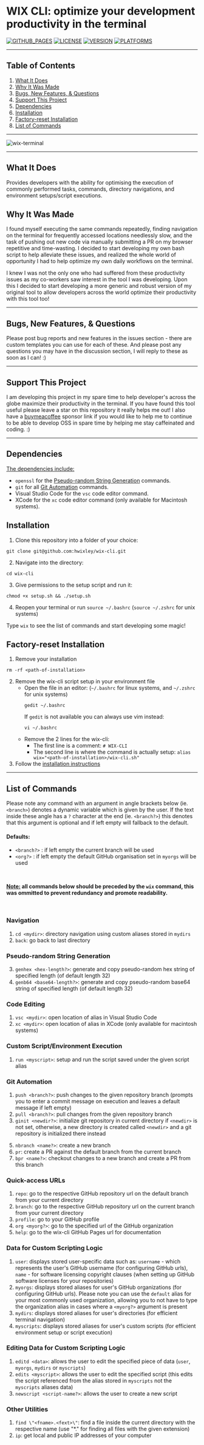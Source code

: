 # WIX CLI: optimize your development productivity in the terminal
[![GITHUB_PAGES](https://github.com/hwixley/wix-cli/actions/workflows/pages/pages-build-deployment/badge.svg)](https://hwixley.github.io/wix-cli/)
[![LICENSE](https://badgen.net/badge/License/MIT/purple)](https://github.com/hwixley/wix-cli/blob/master/LICENSE.md)
[![VERSION](https://badgen.net/badge/Version/0.0.0/blue)](https://github.com/hwixley/wix-cli)
[![PLATFORMS](https://badgen.net/badge/Platforms/bash%20%26%20zsh/orange)](https://github.com/hwixley/wix-cli)

<hr>

## Table of Contents

1. [What It Does](#what-it-does)
2. [Why It Was Made](#why-it-was-made)
3. [Bugs, New Features, & Questions](#bugs-new-features--questions)
4. [Support This Project](#support-this-project)
5. [Dependencies](#dependencies)
6. [Installation](#installation)
7. [Factory-reset Installation](#factory-reset-installation)
8. [List of Commands](#list-of-commands)

<hr>

![wix-terminal](https://user-images.githubusercontent.com/57837950/211174801-e3294f52-0765-4fe1-bd34-db6ca2cf7763.png)

<hr>

## What It Does

Provides developers with the ability for optimising the execution of commonly performed tasks, commands, directory navigations, and environment setups/script executions.

## Why It Was Made

I found myself executing the same commands repeatedly, finding navigation on the terminal for frequently accessed locations needlessly slow, and the task of pushing out new code via manually submitting a PR on my browser repetitive and time-wasting. I decided to start developing my own bash script to help alleviate these issues, and realized the whole world of opportunity I had to help optimize my own daily workflows on the terminal.

I knew I was not the only one who had suffered from these productivity issues as my co-workers saw interest in the tool I was developing. Upon this I decided to start developing a more generic and robust version of my original tool to allow developers across the world optimize their productivity with this tool too!

<hr>

## Bugs, New Features, & Questions

Please post bug reports and new features in the issues section - there are custom templates you can use for each of these. And please post any questions you may have in the discussion section, I will reply to these as soon as I can! :)

<hr>

## Support This Project

I am developing this project in my spare time to help developer's across the globe maximize their productivity in the terminal. If you have found this tool useful please leave a star on this repository it really helps me out! I also have a [buymeacoffee](https://www.buymeacoffee.com/hwixley) sponsor link if you would like to help me to continue to be able to develop OSS in spare time by helping me stay caffeinated and coding. :)

<hr>

## Dependencies

<ins>The dependencies include:</ins>
- `openssl` for the [Pseudo-random String Generation](https://github.com/hwixley/wix-cli#pseudo-random-string-generation) commands.
- `git` for all [Git Automation](https://github.com/hwixley/wix-cli#git-automation) commands.
- Visual Studio Code for the `vsc` code editor command.
- XCode for the `xc` code editor command (only available for Macintosh systems).

## Installation

1. Clone this repository into a folder of your choice: 
```
git clone git@github.com:hwixley/wix-cli.git
```
2. Navigate into the directory:
```
cd wix-cli
```
3. Give permissions to the setup script and run it:
```
chmod +x setup.sh && ./setup.sh
```
4. Reopen your terminal or run `source ~/.bashrc` (`source ~/.zshrc` for unix systems)

Type `wix` to see the list of commands and start developing some magic!

## Factory-reset Installation

1. Remove your installation
```
rm -rf <path-of-installation>
```
2. Remove the wix-cli script setup in your environment file
    - Open the file in an editor: (`~/.bashrc` for linux systems, and `~/.zshrc` for unix systems) 
        ```
        gedit ~/.bashrc
        ```
        If `gedit` is not available you can always use vim instead:
        ```
        vi ~/.bashrc
        ```
    - Remove the 2 lines for the wix-cli:<br>
        - The first line is a comment: `# WIX-CLI`<br>
        - The second line is where the command is actually setup: `alias wix="<path-of-installation>/wix-cli.sh"`
3. Follow the [installation instructions](https://github.com/hwixley/wix-cli#installation)

<hr>

## List of Commands

Please note any command with an argument in angle brackets below (ie. `<branch>`) denotes a dynamic variable which is given by the user. If the text inside these angle has a `?` character at the end (ie. `<branch?>`) this denotes that this argument is optional and if left empty will fallback to the default.

#### Defaults:
- `<branch?>` : if left empty the current branch will be used
- `<org?>` : if left empty the default GitHub organisation set in `myorgs` will be used

<br>

**<ins>Note:</ins> all commands below should be preceded by the `wix` command, this was ommitted to prevent redundancy and promote readability.**

<br>

### Navigation
1. `cd <mydir>`: directory navigation using custom aliases stored in `mydirs`
2. `back`: go back to last directory

### Pseudo-random String Generation
3. `genhex <hex-length?>`: generate and copy pseudo-random hex string of specified length (of default length 32)
3. `genb64 <base64-length?>`: generate and copy pseudo-random base64 string of specified length (of default length 32)

<!-- ### Directory Management
1. `new <mydir> <subdir>`: create new directory in location of alias
2. `delete <mydir> <subdir>`: delete directory in location of alias
3. `hide <mydir> <subdir>`: hide directory in location of alias -->

### Code Editing
1. `vsc <mydir>`: open location of alias in Visual Studio Code
2. `xc <mydir>`: open location of alias in XCode (only available for macintosh systems)

### Custom Script/Environment Execution
1. `run <myscript>`: setup and run the script saved under the given script alias

### Git Automation
1. `push <branch?>`: push changes to the given repository branch (prompts you to enter a commit message on execution and leaves a default message if left empty)
2. `pull <branch?>`: pull changes from the given repository branch
3. `ginit <newdir?>`: initialize git repository in current directory if `<newdir>` is not set, otherwise, a new directory is created called `<newdir>` and a git repository is initialized there instead
<!-- 4. `gnew <mydir/org> <repo>`: create and initialize a new directory as a git repository -->
5. `nbranch <name?>`: create a new branch
6. `pr`: create a PR against the default branch from the current branch
7. `bpr <name?>`: checkout changes to a new branch and create a PR from this branch

### Quick-access URLs
1. `repo`: go to the respective GitHub repository url on the default branch from your current directory
2. `branch`: go to the respective GitHub repository url on the current branch from your current directory
3. `profile`: go to your GitHub profile
4. `org <myorg?>`: go to the specified url of the GitHub organization
5. `help`: go to the wix-cli GitHub Pages url for documentation

### Data for Custom Scripting Logic
1. `user`: displays stored user-specific data such as: `username` - which represents the user's GitHub username (for configuring GitHub urls), `name`  - for software licensing copyright clauses (when setting up GitHub software licenses for your repositories)
2. `myorgs`: displays stored aliases for user's GitHub organizations (for configuring GitHub urls). Please note you can use the `default` alias for your most commonly used organization, allowing you to not have to type the organization alias in cases where a `<myorg?>` argument is present
3. `mydirs`: displays stored aliases for user's directories (for efficient terminal navigation)
4. `myscripts`: displays stored aliases for user's custom scripts (for efficient environment setup or script execution)

### Editing Data for Custom Scripting Logic
1. `editd <data>`: allows the user to edit the specified piece of data (`user`, `myorgs`, `mydirs` or `myscripts`)
2. `edits <myscript>`: allows the user to edit the specified script (this edits the script referenced from the alias stored in `myscripts` not the `myscripts` aliases data)
3. `newscript <script-name?>`: allows the user to create a new script

### Other Utilities
1. `find \"<fname>.<fext>\"`: find a file inside the current directory with the respective name (use "*.<ext>" for finding all files with the given extension)
2. `ip`: get local and public IP addresses of your computer